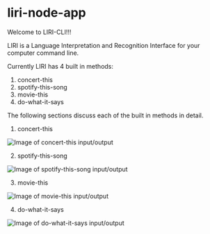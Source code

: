 # liri-node-app
Welcome to LIRI-CLI!!!

LIRI is a Language Interpretation and Recognition Interface for your computer command line.

Currently LIRI has 4 built in methods:

1. concert-this
2. spotify-this-song
3. movie-this
4. do-what-it-says

The following sections discuss each of the built in methods in detail.

1. concert-this

![Image of concert-this input/output](https://octodex.github.com/images/yaktocat.png)

2. spotify-this-song

![Image of spotify-this-song input/output](https://octodex.github.com/images/yaktocat.png)

3. movie-this

![Image of movie-this input/output](https://octodex.github.com/images/yaktocat.png)

4. do-what-it-says

![Image of do-what-it-says input/output](https://octodex.github.com/images/yaktocat.png)
